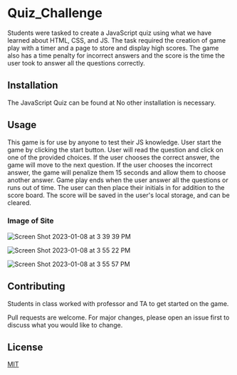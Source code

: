 # Quiz_Challenge

Students were tasked to create a JavaScript quiz using what we have learned about HTML, CSS, and JS.  The task required the creation of game play with a timer and a page to store and display high scores.  The game also has a time penalty for incorrect answers and the score is the time the user took to answer all the questions correctly. 

## Installation

The JavaScript Quiz can be found at  No other installation is necessary.

## Usage
This game is for use by anyone to test their JS knowledge. 
User start the game by clicking the start button.
User will read the question and click on one of the provided choices.
If the user chooses the correct answer, the game will move to the next question.
If the user chooses the incorrect answer, the game will penalize them 15 seconds and allow them to choose another answer.
Game play ends when the user answer all the questions or runs out of time. 
The user can then place their initials in for addition to the score board.
The score will be saved in the user's local storage, and can be cleared. 

### Image of Site
![Screen Shot 2023-01-08 at 3 39 39 PM](https://user-images.githubusercontent.com/118683737/211220868-abf64961-8f02-4c4d-b8a5-8b38dc887d0e.png)

![Screen Shot 2023-01-08 at 3 55 22 PM](https://user-images.githubusercontent.com/118683737/211221031-1c2b0527-1eeb-460c-a076-e773772b1112.png)

![Screen Shot 2023-01-08 at 3 55 57 PM](https://user-images.githubusercontent.com/118683737/211221065-56c31137-ed03-48bd-828c-393e8498650f.png)



## Contributing
Students in class worked with professor and TA to get started on the game.  

Pull requests are welcome. For major changes, please open an issue first
to discuss what you would like to change.


## License

[MIT](https://choosealicense.com/licenses/mit/)
